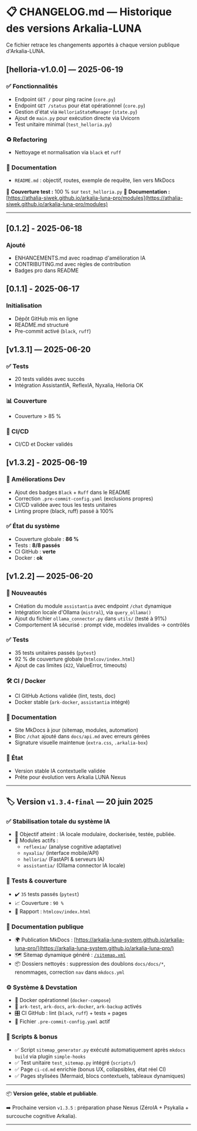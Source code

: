 # 📋 CHANGELOG.md — Historique des versions Arkalia-LUNA

Ce fichier retrace les changements apportés à chaque version publique d'Arkalia-LUNA.

## [helloria-v1.0.0] — 2025-06-19

### ✅ Fonctionnalités
- Endpoint `GET /` pour ping racine (`core.py`)
- Endpoint `GET /status` pour état opérationnel (`core.py`)
- Gestion d'état via `HelloriaStateManager` (`state.py`)
- Ajout de `main.py` pour exécution directe via Uvicorn
- Test unitaire minimal (`test_helloria.py`)

### ♻️ Refactoring
- Nettoyage et normalisation via `black` et `ruff`

### 📄 Documentation
- `README.md` : objectif, routes, exemple de requête, lien vers MkDocs

🔁 **Couverture test :** 100 % sur `test_helloria.py`
🔗 **Documentation :** [https://athalia-siwek.github.io/arkalia-luna-pro/modules](https://athalia-siwek.github.io/arkalia-luna-pro/modules)

---

## [0.1.2] - 2025-06-18
### Ajouté
- ENHANCEMENTS.md avec roadmap d'amélioration IA
- CONTRIBUTING.md avec règles de contribution
- Badges pro dans README

## [0.1.1] - 2025-06-17
### Initialisation
- Dépôt GitHub mis en ligne
- README.md structuré
- Pre-commit activé (`black`, `ruff`)

## [v1.3.1] — 2025-06-20

### ✅ Tests
- 20 tests validés avec succès
- Intégration AssistantIA, ReflexIA, Nyxalia, Helloria OK

### 📊 Couverture
- Couverture > 85 %

### 🚀 CI/CD
- CI/CD et Docker validés

## [v1.3.2] - 2025-06-19

### 🔧 Améliorations Dev
- Ajout des badges `Black` + `Ruff` dans le README
- Correction `.pre-commit-config.yaml` (exclusions propres)
- CI/CD validée avec tous les tests unitaires
- Linting propre (black, ruff) passé à 100%

### ✅ État du système
- Couverture globale : **86 %**
- Tests : **8/8 passés**
- CI GitHub : **verte**
- Docker : **ok**

## [v1.2.2] — 2025-06-20

### 🚀 Nouveautés
- Création du module `assistantia` avec endpoint `/chat` dynamique
- Intégration locale d'Ollama (`mistral`), via `query_ollama()`
- Ajout du fichier `ollama_connector.py` dans `utils/` (testé à 91%)
- Comportement IA sécurisé : prompt vide, modèles invalides → contrôlés

### ✅ Tests
- 35 tests unitaires passés (`pytest`)
- 92 % de couverture globale (`htmlcov/index.html`)
- Ajout de cas limites (`422`, ValueError, timeouts)

### 🛠️ CI / Docker
- CI GitHub Actions validée (lint, tests, doc)
- Docker stable (`ark-docker`, `assistantia` intégré)

### 📘 Documentation
- Site MkDocs à jour (sitemap, modules, automation)
- Bloc `/chat` ajouté dans `docs/api.md` avec erreurs gérées
- Signature visuelle maintenue (`extra.css`, `.arkalia-box`)

### 🏁 État
- Version stable IA contextuelle validée
- Prête pour évolution vers Arkalia LUNA Nexus

---

## 🏷️ Version `v1.3.4-final` — 20 juin 2025

### ✅ Stabilisation totale du système IA

- 🎯 Objectif atteint : IA locale modulaire, dockerisée, testée, publiée.
- 🧠 Modules actifs :
  - `reflexia/` (analyse cognitive adaptative)
  - `nyxalia/` (interface mobile/API)
  - `helloria/` (FastAPI & serveurs IA)
  - `assistantia/` (Ollama connector IA locale)

### 🧪 Tests & couverture

- ✔️ `35` tests passés (`pytest`)
- 📈 Couverture : `90 %`
- 📂 Rapport : `htmlcov/index.html`

### 📘 Documentation publique

- 🌍 Publication MkDocs : [https://arkalia-luna-system.github.io/arkalia-luna-pro/](https://arkalia-luna-system.github.io/arkalia-luna-pro/)
- 🗺️ Sitemap dynamique généré : [`/sitemap.xml`](https://arkalia-luna-system.github.io/arkalia-luna-pro/sitemap.xml)
- 📦 Dossiers nettoyés : suppression des doublons `docs/docs/*`, renommages, correction `nav` dans `mkdocs.yml`

### ⚙️ Système & Devstation

- 🐳 Docker opérationnel (`docker-compose`)
- 🧪 `ark-test`, `ark-docs`, `ark-docker`, `ark-backup` activés
- 🎛️ CI GitHub : lint (`black`, `ruff`) + tests + pages
- 🪪 Fichier `.pre-commit-config.yaml` actif

### 🧰 Scripts & bonus

- ✅ Script `sitemap_generator.py` exécuté automatiquement après `mkdocs build` via plugin `simple-hooks`
- ✅ Test unitaire `test_sitemap.py` intégré (`scripts/`)
- ✅ Page `ci-cd.md` enrichie (bonus UX, collapsibles, état réel CI)
- ✅ Pages stylisées (Mermaid, blocs contextuels, tableaux dynamiques)

---

📦 **Version gelée, stable et publiable**.

➡️ Prochaine version `v1.3.5` : préparation phase Nexus (ZéroIA + Psykalia + surcouche cognitive Arkalia).

---
